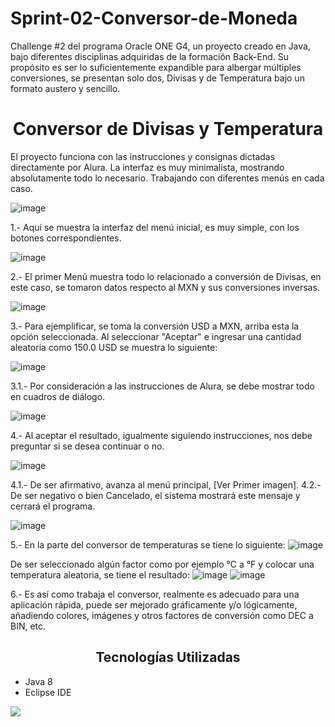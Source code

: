 # Sprint-02-Conversor-de-Moneda
Challenge #2 del programa Oracle ONE G4, un proyecto creado en Java, bajo diferentes disciplinas adquiridas de la formación Back-End. Su propósito es ser lo suficientemente expandible para albergar múltiples conversiones, se presentan solo dos, Divisas y de Temperatura bajo un formato austero y sencillo. 

<h1 align="center">Conversor de Divisas y Temperatura </h1>

El proyecto funciona con las instrucciones y consignas dictadas directamente por Alura. La interfaz es muy minimalista, mostrando absolutamente todo lo necesario. Trabajando con diferentes menús en cada caso.

![image](https://user-images.githubusercontent.com/111110959/232956725-6bc01207-61b0-42a7-ac4a-94a4fa886f88.png)

1.- Aquí se muestra la interfaz del menú inicial, es muy simple, con los botones correspondientes.

![image](https://user-images.githubusercontent.com/111110959/232957164-90a5f9fe-173b-4fd9-9a31-8719861cdb60.png)

2.- El primer Menú muestra todo lo relacionado a conversión de Divisas, en este caso, se tomaron datos respecto al MXN y sus conversiones inversas.

![image](https://user-images.githubusercontent.com/111110959/232957355-fe8f3db2-6b52-4031-903c-cbea2a13447a.png)

3.- Para ejemplificar, se toma la conversión USD a MXN, arriba esta la opción seleccionada. Al seleccionar "Aceptar" e ingresar una cantidad aleatoria como 150.0 USD se muestra lo siguiente:

![image](https://user-images.githubusercontent.com/111110959/232957609-28c61442-3c2e-4be6-b9d7-1101c6955742.png)

3.1.- Por consideración a las instrucciones de Alura, se debe mostrar todo en cuadros de diálogo.

![image](https://user-images.githubusercontent.com/111110959/232957666-8bd35521-49d7-46f4-9df7-5e4a665a552b.png)

4.- Al aceptar el resultado, igualmente siguiendo instrucciones, nos debe preguntar si se desea continuar o no.

![image](https://user-images.githubusercontent.com/111110959/232957933-7dd8baf5-a28b-4d09-84a6-c64289b7901c.png)

4.1.- De ser afirmativo, avanza al menú principal, [Ver Primer imagen].
4.2.- De ser negativo o bien Cancelado, el sistema mostrará este mensaje y cerrará el programa.

![image](https://user-images.githubusercontent.com/111110959/232958166-53e962c5-814d-46d3-aec9-b9f8b08f9fc7.png)

5.- En la parte del conversor de temperaturas se tiene lo siguiente:
![image](https://user-images.githubusercontent.com/111110959/232958296-e1e9e7e6-64a9-4e85-8579-9e5cda20a690.png)

De ser seleccionado algún factor como por ejemplo °C a °F y colocar una temperatura aleatoria, se tiene el resultado:
![image](https://user-images.githubusercontent.com/111110959/232958506-d145abed-264f-4e89-b42f-d5b5d3b3d9d7.png)
![image](https://user-images.githubusercontent.com/111110959/232958555-d5d2740b-6cc9-4b1d-ac40-339c112a1cba.png)

6.- Es así como trabaja el conversor, realmente es adecuado para una aplicación rápida, puede ser mejorado gráficamente y/o lógicamente, añadiendo colores, imágenes y otros factores de conversión como DEC a BIN, etc. 

<h2 align="center">Tecnologías Utilizadas </h2>

* Java 8
* Eclipse IDE

<p align="left">
<img src="https://img.shields.io/bower/l/bootstrap">
</p>
